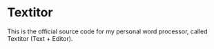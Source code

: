 # Textitor
This is the official source code for my personal word processor, called Textitor (Text + Editor).
